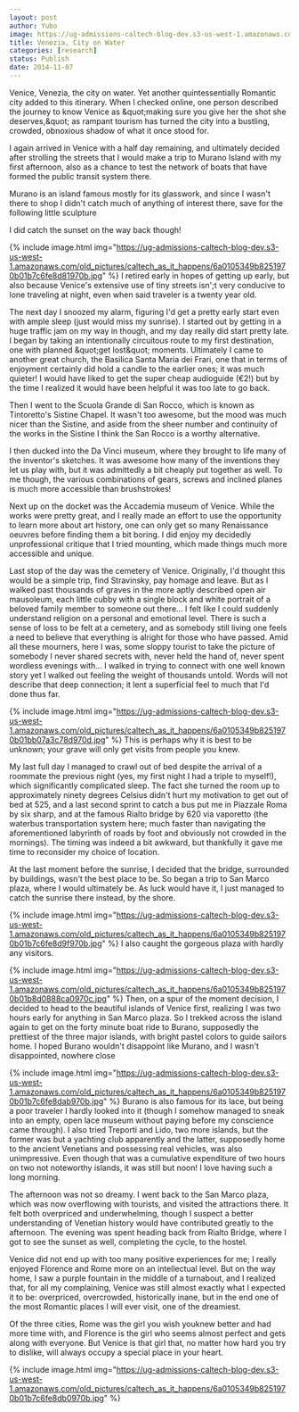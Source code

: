 ```yaml
---
layout: post
author: Yubo
image: https://ug-admissions-caltech-blog-dev.s3-us-west-1.amazonaws.com/old_pictures/caltech_as_it_happens/6a0105349b8251970b01bb07a3c76f970d.jpg
title: Venezia, City on Water
categories: [research]
status: Publish
date: 2014-11-07
---
```



Venice, Venezia, the city on water. Yet another quintessentially Romantic city added to this itinerary. When I checked online, one person described the journey to know Venice as &amp;quot;making sure you give her the shot she deserves,&amp;quot; as rampant tourism has turned the city into a bustling, crowded, obnoxious shadow of what it once stood for.

I again arrived in Venice with a half day remaining, and ultimately decided after strolling the streets that I would make a trip to Murano Island with my first afternoon, also as a chance to test the network of boats that have formed the public transit system there.

Murano is an island famous mostly for its glasswork, and since I wasn't there to shop I didn't catch much of anything of interest there, save for the following little sculpture

I did catch the sunset on the way back though!

{% include image.html img="https://ug-admissions-caltech-blog-dev.s3-us-west-1.amazonaws.com/old_pictures/caltech_as_it_happens/6a0105349b8251970b01b7c6fe8d81970b.jpg" %}
I retired early in hopes of getting up early, but also because Venice's extensive use of tiny streets isn';t very conducive to lone traveling at night, even when said traveler is a twenty year old.

The next day I snoozed my alarm, figuring I'd get a pretty early start even with ample sleep (just would miss my sunrise). I started out by getting in a huge traffic jam on my way in though, and my day really did start pretty late. I began by taking an intentionally circuitous route to my first destination, one with planned &amp;quot;get lost&amp;quot; moments. Ultimately I came to another great church, the Basilica Santa Maria dei Frari, one that in terms of enjoyment certainly did hold a candle to the earlier ones; it was much quieter! I would have liked to get the super cheap audioguide (€2!) but by the time I realized it would have been helpful it was too late to go back.

Then I went to the Scuola Grande di San Rocco, which is known as Tintoretto's Sistine Chapel. It wasn't too awesome, but the mood was much nicer than the Sistine, and aside from the sheer number and continuity of the works in the Sistine I think the San Rocco is a worthy alternative.

I then ducked into the Da Vinci museum, where they brought to life many of the inventor's sketches. It was awesome how many of the inventions they let us play with, but it was admittedly a bit cheaply put together as well. To me though, the various combinations of gears, screws and inclined planes is much more accessible than brushstrokes!

Next up on the docket was the Accademia museum of Venice. While the works were pretty great, and I really made an effort to use the opportunity to learn more about art history, one can only get so many Renaissance oeuvres before finding them a bit boring. I did enjoy my decidedly unprofessional critique that I tried mounting, which made things much more accessible and unique.

Last stop of the day was the cemetery of Venice. Originally, I'd thought this would be a simple trip, find Stravinsky, pay homage and leave. But as I walked past thousands of graves in the more aptly described open air mausoleum, each little cubby with a single block and white portrait of a beloved family member to someone out there... I felt like I could suddenly understand religion on a personal and emotional level. There is such a sense of loss to be felt at a cemetery, and as somebody still living one feels a need to believe that everything is alright for those who have passed. Amid all these mourners, here I was, some sloppy tourist to take the picture of somebody I never shared secrets with, never held the hand of, never spent wordless evenings with... I walked in trying to connect with one well known story yet I walked out feeling the weight of thousands untold. Words will not describe that deep connection; it lent a superficial feel to much that I'd done thus far.


{% include image.html img="https://ug-admissions-caltech-blog-dev.s3-us-west-1.amazonaws.com/old_pictures/caltech_as_it_happens/6a0105349b8251970b01bb07a3c78d970d.jpg" %}
This is perhaps why it is best to be unknown; your grave will only get visits from people you knew.

My last full day I managed to crawl out of bed despite the arrival of a roommate the previous night (yes, my first night I had a triple to myself!), which significantly complicated sleep. The fact she turned the room up to approximately ninety degrees Celsius didn't hurt my motivation to get out of bed at 525, and a last second sprint to catch a bus put me in Piazzale Roma by six sharp, and at the famous Rialto bridge by 620 via vaporetto (the waterbus transportation system here; much faster than navigating the aforementioned labyrinth of roads by foot and obviously not crowded in the mornings). The timing was indeed a bit awkward, but thankfully it gave me time to reconsider my choice of location.

At the last moment before the sunrise, I decided that the bridge, surrounded by buildings, wasn't the best place to be. So began a trip to San Marco plaza, where I would ultimately be. As luck would have it, I just managed to catch the sunrise there instead, by the shore.


{% include image.html img="https://ug-admissions-caltech-blog-dev.s3-us-west-1.amazonaws.com/old_pictures/caltech_as_it_happens/6a0105349b8251970b01b7c6fe8d9f970b.jpg" %}
I also caught the gorgeous plaza with hardly any visitors.


{% include image.html img="https://ug-admissions-caltech-blog-dev.s3-us-west-1.amazonaws.com/old_pictures/caltech_as_it_happens/6a0105349b8251970b01b8d0888ca0970c.jpg" %}
Then, on a spur of the moment decision, I decided to head to the beautiful islands of Venice first, realizing I was two hours early for anything in San Marco plaza. So I trekked across the island again to get on the forty minute boat ride to Burano, supposedly the prettiest of the three major islands, with bright pastel colors to guide sailors home. I hoped Burano wouldn't disappoint like Murano, and I wasn't disappointed, nowhere close

{% include image.html img="https://ug-admissions-caltech-blog-dev.s3-us-west-1.amazonaws.com/old_pictures/caltech_as_it_happens/6a0105349b8251970b01b7c6fe8dab970b.jpg" %}
Burano is also famous for its lace, but being a poor traveler I hardly looked into it (though I somehow managed to sneak into an empty, open lace museum without paying before my conscience came through). I also tried Treporti and Lido, two more islands, but the former was but a yachting club apparently and the latter, supposedly home to the ancient Venetians and possessing real vehicles, was also unimpressive. Even though that was a cumulative expenditure of two hours on two not noteworthy islands, it was still but noon! I love having such a long morning.

The afternoon was not so dreamy. I went back to the San Marco plaza, which was now overflowing with tourists, and visited the attractions there. It felt both overpriced and underwhelming, though I suspect a better understanding of Venetian history would have contributed greatly to the afternoon. The evening was spent heading back from Rialto Bridge, where I got to see the sunset as well, completing the cycle, to the hostel.

Venice did not end up with too many positive experiences for me; I really enjoyed Florence and Rome more on an intellectual level. But on the way home, I saw a purple fountain in the middle of a turnabout, and I realized that, for all my complaining, Venice was still almost exactly what I expected it to be: overpriced, overcrowded, historically inane, but in the end one of the most Romantic places I will ever visit, one of the dreamiest.

Of the three cities, Rome was the girl you wish youknew better and had more time with, and Florence is the girl who seems almost perfect and gets along with everyone. But Venice is that girl that, no matter how hard you try to dislike, will always occupy a special place in your heart.


{% include image.html img="https://ug-admissions-caltech-blog-dev.s3-us-west-1.amazonaws.com/old_pictures/caltech_as_it_happens/6a0105349b8251970b01b7c6fe8db0970b.jpg" %}

